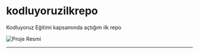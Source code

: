 # kodluyoruzilkrepo
Kodluyoruz Eğitimi kapsamında açtığım ilk repo

![Proje Resmi](https://imgyukle.com/i/kYDTlG)

---